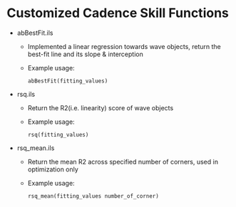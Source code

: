# Customized Cadence Skill Functions

* abBestFit.ils
  * Implemented a linear regression towards wave objects, return the best-fit line and its slope & interception
  * Example usage: 
    
    ```abBestFit(fitting_values)```
 
* rsq.ils
  * Return the R2(i.e. linearity) score of wave objects 
  * Example usage: 
  
    ```rsq(fitting_values)```

* rsq_mean.ils
  * Return the mean R2 across specified number of corners, used in optimization only
  * Example usage: 
    
    ```rsq_mean(fitting_values number_of_corner)``` 
